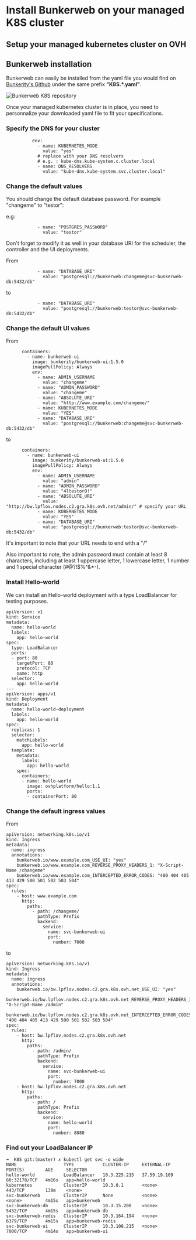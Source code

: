 # Install Bunkerweb on your managed K8S cluster
## Setup your managed kubernetes cluster on OVH


## Bunkerweb installation 

Bunkerweb can easily be installed from the yaml file you would find on [Bunkerity's Github](https://github.com/bunkerity/bunkerweb/tree/master/misc/integrations) under the same prefix __"K8S.*.yaml"__.

![Bunkerweb K8S repository](https://github.com/Hado-K3n/bunkerweb/tree/master/docs/K8S/images/Github-repo.png )

Once your managed kubernetes cluster is in place, you need to personnalize your downloaded yaml file to fit your specifications.

### Specify the DNS for your cluster

```
          env:
            - name: KUBERNETES_MODE
              value: "yes"
            # replace with your DNS resolvers
            # e.g. : kube-dns.kube-system.c.cluster.local
            - name: DNS_RESOLVERS
              value: "kube-dns.kube-system.svc.cluster.local"
```

### Change the default values 

You should change the default database password. For example "changeme" to "testor":


e.g:
```
            - name: "POSTGRES_PASSWORD"
              value: "testor"
```
Don't forget to modify it as well in your database URI for the scheduler, the controller and the UI deployments. 

From
```
            - name: "DATABASE_URI"
              value: "postgresql://bunkerweb:changeme@svc-bunkerweb-db:5432/db"
```
to
```
            - name: "DATABASE_URI"
              value: "postgresql://bunkerweb:testor@svc-bunkerweb-db:5432/db"
```

### Change the default UI values

From
```
      containers:
        - name: bunkerweb-ui
          image: bunkerity/bunkerweb-ui:1.5.0
          imagePullPolicy: Always
          env:
            - name: ADMIN_USERNAME
              value: "changeme"
            - name: "ADMIN_PASSWORD"
              value: "changeme"
            - name: "ABSOLUTE_URI"
              value: "http://www.example.com/changeme/"
            - name: KUBERNETES_MODE
              value: "YES"
            - name: "DATABASE_URI"
              value: "postgresql://bunkerweb:changeme@svc-bunkerweb-db:5432/db"
```
to 

```
      containers:
        - name: bunkerweb-ui
          image: bunkerity/bunkerweb-ui:1.5.0
          imagePullPolicy: Always
          env:
            - name: ADMIN_USERNAME
              value: "admin"
            - name: "ADMIN_PASSWORD"
              value: "4ltestorO!"
            - name: "ABSOLUTE_URI"
              value: "http://bw.lpflov.nodes.c2.gra.k8s.ovh.net/admin/" # specify your URL
            - name: KUBERNETES_MODE
              value: "YES"
            - name: "DATABASE_URI"
              value: "postgresql://bunkerweb:testor@svc-bunkerweb-db:5432/db"
```
It's important to note that your URL needs to end with a "/"

Also important to note, the admin password must contain at least 8 characters, including at least 1 uppercase letter, 1 lowercase letter, 1 number and 1 special character (#@?!$%^&*-).

### Install Hello-world 
We can install an Hello-world deployment with a type LoadBalancer for testing purposes.
```
apiVersion: v1
kind: Service
metadata:
  name: hello-world
  labels:
    app: hello-world
spec:
  type: LoadBalancer
  ports:
  - port: 80
    targetPort: 80
    protocol: TCP
    name: http
  selector:
    app: hello-world
---
apiVersion: apps/v1
kind: Deployment
metadata:
  name: hello-world-deployment
  labels:
    app: hello-world
spec:
  replicas: 1
  selector:
    matchLabels:
      app: hello-world
  template:
    metadata:
      labels:
        app: hello-world
    spec:
      containers:
      - name: hello-world
        image: ovhplatform/hello:1.1
        ports:
        - containerPort: 80
```


### Change the default ingress values

From
```
apiVersion: networking.k8s.io/v1
kind: Ingress
metadata:
  name: ingress
  annotations:
    bunkerweb.io/www.example.com_USE_UI: "yes"
    bunkerweb.io/www.example.com_REVERSE_PROXY_HEADERS_1: "X-Script-Name /changeme"
    bunkerweb.io/www.example.com_INTERCEPTED_ERROR_CODES: "400 404 405 413 429 500 501 502 503 504"
spec:
  rules:
    - host: www.example.com
      http:
        paths:
          - path: /changeme/
            pathType: Prefix
            backend:
              service:
                name: svc-bunkerweb-ui
                port:
                  number: 7000
```

to

``` 
apiVersion: networking.k8s.io/v1
kind: Ingress
metadata:
  name: ingress
  annotations:
    bunkerweb.io/bw.lpflov.nodes.c2.gra.k8s.ovh.net_USE_UI: "yes"
    bunkerweb.io/bw.lpflov.nodes.c2.gra.k8s.ovh.net_REVERSE_PROXY_HEADERS_1: "X-Script-Name /admin"
    bunkerweb.io/bw.lpflov.nodes.c2.gra.k8s.ovh.net_INTERCEPTED_ERROR_CODES: "400 404 405 413 429 500 501 502 503 504"
spec:
  rules:
    - host: bw.lpflov.nodes.c2.gra.k8s.ovh.net
      http:
        paths:
          - path: /admin/
            pathType: Prefix
            backend:
              service:
                name: svc-bunkerweb-ui
                port:
                  number: 7000
    - host: hw.lpflov.nodes.c2.gra.k8s.ovh.net
      http:
        paths:
          - path: /
            pathType: Prefix
            backend:
              service:
                name: hello-world
                port:
                  number: 8080
```

### Find out your LoadBalancer IP

```
➜  K8S git:(master) ✗ kubectl get svc -o wide   
NAME                  TYPE           CLUSTER-IP     EXTERNAL-IP    PORT(S)        AGE     SELECTOR
hello-world           LoadBalancer   10.3.225.215   37.59.19.109   80:32178/TCP   4m16s   app=hello-world
kubernetes            ClusterIP      10.3.0.1       <none>         443/TCP        138m    <none>
svc-bunkerweb         ClusterIP      None           <none>         <none>         4m15s   app=bunkerweb
svc-bunkerweb-db      ClusterIP      10.3.15.208    <none>         5432/TCP       4m15s   app=bunkerweb-db
svc-bunkerweb-redis   ClusterIP      10.3.164.194   <none>         6379/TCP       4m15s   app=bunkerweb-redis
svc-bunkerweb-ui      ClusterIP      10.3.108.215   <none>         7000/TCP       4m14s   app=bunkerweb-ui

```